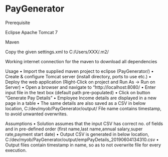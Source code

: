 # PayGenerator

Prerequisite

Eclipse
Apache Tomcat 7

Maven

Copy the given settings.xml to C:/Users/XXX/.m2/

Working internet connection for the maven to download all dependencies



Usage
•	Import the supplied maven project to eclipse (PayGenerator/)
•	Create & configure Tomcat server (install directory, ports to use etc.)
•	Deploy the web application (Right-Click on project and Run As -> Run on Server)
•	Open a browser and navigate to “http://localhost:8080/
•	Enter input file in the text box (default path pre-populated)
•	Click on button “Generate Pay Details”
•	Employee Income details are displayed in a new page in a table
•	The same details are also saved as a CSV in below location,
C:/dev/myob/PayGenerator/output/
	File name contains timestamp, to avoid unwanted overwrites.


Assumptions
•	Solution assumes that the input CSV has correct no. of fields and in pre-defined order (first name,last name,annual salary,super rate,payment start date)
•	Output CSV is generated in below location,
C:/dev/myob/PayGenerator/output/empPayDetails_20190604134310.csv
•	Output files contain timestamp in name, so as to not overwrite file for every execution.

